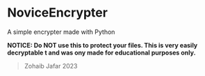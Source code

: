 # NoviceEncrypter
A simple encrypter made with Python

**NOTICE: Do NOT use this to protect your files. This is very easily decryptable t and was ony made for educational purposes only.**

> Zohaib Jafar 2023
